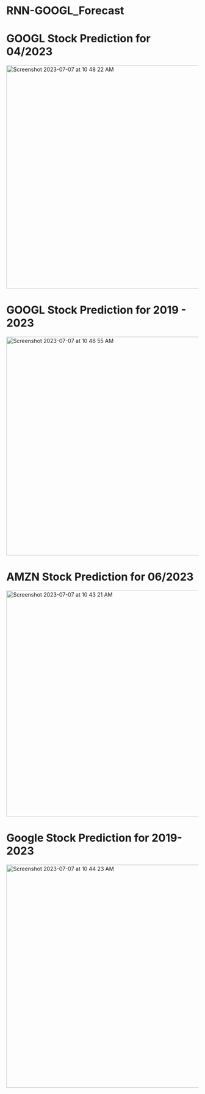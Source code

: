 # RNN-GOOGL_Forecast




# GOOGL Stock Prediction for 04/2023
<img width="583" alt="Screenshot 2023-07-07 at 10 48 22 AM" src="https://github.com/mbouzekri/RNN-LSTM_Stock_Forecast/assets/106405634/ee7219a4-6f61-4199-b69e-3545b6a3648f">

# GOOGL Stock Prediction for 2019 - 2023
<img width="571" alt="Screenshot 2023-07-07 at 10 48 55 AM" src="https://github.com/mbouzekri/RNN-LSTM_Stock_Forecast/assets/106405634/ff513d31-f516-4e79-8e81-24a566154979">

# AMZN Stock Prediction for 06/2023
<img width="590" alt="Screenshot 2023-07-07 at 10 43 21 AM" src="https://github.com/mbouzekri/RNN-LSTM_Stock_Forecast/assets/106405634/90ccf237-3c95-4cab-b966-c3c70534330c">

# Google Stock Prediction for 2019-2023
<img width="583" alt="Screenshot 2023-07-07 at 10 44 23 AM" src="https://github.com/mbouzekri/RNN-LSTM_Stock_Forecast/assets/106405634/750dbe92-0602-45e9-a178-8fa92a9ef63c">
